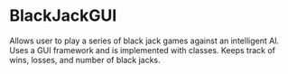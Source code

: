 # BlackJackGUI
Allows user to play a series of black jack games against an intelligent AI. Uses a GUI framework and is implemented with classes. Keeps track of wins, losses, and number of black jacks.
